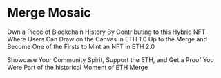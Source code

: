 # Merge Mosaic

Own a Piece of Blockchain History By Contributing to this Hybrid NFT Where Users Can Draw on the Canvas in ETH 1.0 Up to the Merge and Become One of the Firsts to Mint an NFT in ETH 2.0

Showcase Your Community Spirit, Support the ETH, and Get a Proof You Were Part of the historical Moment of ETH Merge
